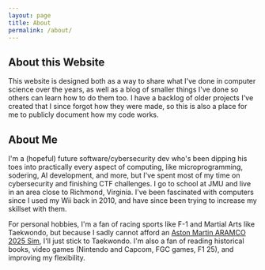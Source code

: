 ```yaml
---
layout: page
title: About
permalink: /about/
---
```


## About this Website

This website is designed both as a way to share what I've done in computer science over the years, as well as a blog of smaller things I've done so others can learn how to do them too. I have a backlog of older projects I've created that I since forgot how they were made, so this is also a place for me to publicly document how my code works.

## About Me
I'm a (hopeful) future software/cybersecurity dev who's been dipping his toes into practically every aspect of computing, like microprogramming, sodering, AI development, and more, but I've spent most of my time on cybersecurity and finishing CTF challenges. I go to school at JMU and live in an area close to Richmond, Virginia. I've been fascinated with computers since I used my Wii back in 2010, and have since been trying to increase my skillset with them.

For personal hobbies, I'm a fan of racing sports like F-1 and Martial Arts like Taekwondo, but because I sadly cannot afford an [Aston Martin ARAMCO 2025 Sim](https://us.f1authentics.com/products/aston-martin-aramco-f1-team-amr25-simulator?variant=55857602527613&sim_variant=55857602527613), I'll just stick to Taekwondo. I'm also a fan of reading historical books, video games (Nintendo and Capcom, FGC games, F1 25), and improving my flexibility.